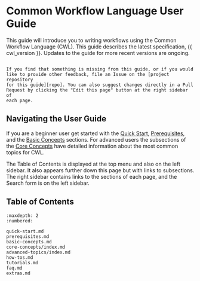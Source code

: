 # Common Workflow Language User Guide

This guide will introduce you to writing workflows using the
Common Workflow Language (CWL). This guide describes the latest
specification, {{ cwl_version }}. Updates to the guide for more recent
versions are ongoing.

```{admonition} Contributions and Feedback are Welcome!

If you find that something is missing from this guide, or if you would
like to provide other feedback, file an Issue on the [project repository
for this guide][repo]. You can also suggest changes directly in a Pull
Request by clicking the "Edit this page" button at the right sidebar of
each page.
```

## Navigating the User Guide

If you are a beginner user get started with the [Quick Start](/quick-start.md),
[Prerequisites](/prerequisites.md), and the [Basic Concepts](/basic-concepts.md)
sections. For advanced users the subsections of the
[Core Concepts](/core-concepts/index.md) have detailed information about the
most common topics for CWL.

The Table of Contents is displayed at the top menu and also on the left sidebar.
It also appears further down this page but with links to subsections. The right
sidebar contains links to the sections of each page, and the Search form is on
the left sidebar.

## Table of Contents

```{toctree}
:maxdepth: 2
:numbered:

quick-start.md
prerequisites.md
basic-concepts.md
core-concepts/index.md
advanced-topics/index.md
how-tos.md
tutorials.md
faq.md
extras.md
```

[repo]: https://github.com/common-workflow-language/user_guide/issues
